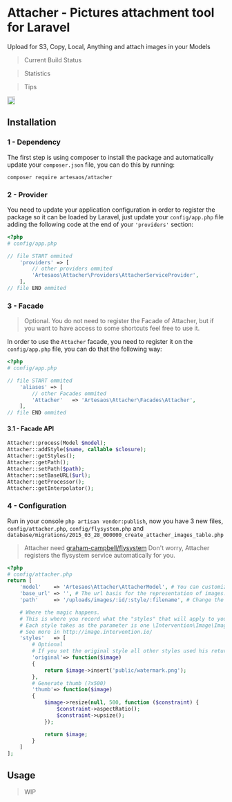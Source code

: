 # Attacher - Pictures attachment tool for Laravel
Upload for S3, Copy, Local, Anything and attach images in your Models

> Current Build Status

> Statistics

> Tips

<a href="http://zenhub.io" target="_blank"><img src="https://raw.githubusercontent.com/ZenHubIO/support/master/zenhub-badge.png" height="18px" alt="Powered by ZenHub"/></a>

## Installation
### 1 - Dependency
The first step is using composer to install the package and automatically update your `composer.json` file, you can do this by running:
```shell
composer require artesaos/attacher
```

### 2 - Provider
You need to update your application configuration in order to register the package so it can be loaded by Laravel, just update your `config/app.php` file adding the following code at the end of your `'providers'` section:

```php
<?php
# config/app.php

// file START ommited
    'providers' => [
        // other providers ommited
        'Artesaos\Attacher\Providers\AttacherServiceProvider',
    ],
// file END ommited
```

### 3 - Facade
> Optional. You do not need to register the Facade of Attacher, but if you want to have access to some shortcuts feel free to use it.

In order to use the `Attacher` facade, you need to register it on the `config/app.php` file, you can do that the following way:

```php
<?php
# config/app.php

// file START ommited
    'aliases' => [
        // other Facades ommited
        'Attacher'   => 'Artesaos\Attacher\Facades\Attacher',
    ],
// file END ommited
```

#### 3.1 - Facade API

```php
Attacher::process(Model $model);
Attacher::addStyle($name, callable $closure);
Attacher::getStyles();
Attacher::getPath();
Attacher::setPath($path);
Attacher::setBaseURL($url);
Attacher::getProcessor();
Attacher::getInterpolator();
```

### 4 - Configuration

Run in your console `php artisan vendor:publish`, now you have 3 new files, `config/attacher.php`, `config/flysystem.php` and `database/migrations/2015_03_28_000000_create_attacher_images_table.php`

> Attacher need [graham-campbell/flysystem](https://github.com/GrahamCampbell/Laravel-Flysystem)
> Don't worry, Attacher registers the flysystem service automatically for you.


```php
<?php
# config/attacher.php
return [
    'model'    => 'Artesaos\Attacher\AttacherModel', # You can customize the model for your needs.
    'base_url' => '', # The url basis for the representation of images.
    'path'     => '/uploads/images/:id/:style/:filename', # Change the path where the images are stored.

    # Where the magic happens.
    # This is where you record what the "styles" that will apply to your image.
    # Each style takes as the parameter is one \Intervention\Image\Image
    # See more in http://image.intervention.io/
    'styles'   => [
        # Optional
        # If you set the original style all other styles used his return to base
        'original'=> function($image)
        {
            return $image->insert('public/watermark.png');
        },
        # Generate thumb (?x500)
        'thumb'=> function($image)
        {
            $image->resize(null, 500, function ($constraint) {
                $constraint->aspectRatio();
                $constraint->upsize();
            });

            return $image;
        }
    ]
];

```

## Usage

> WIP
